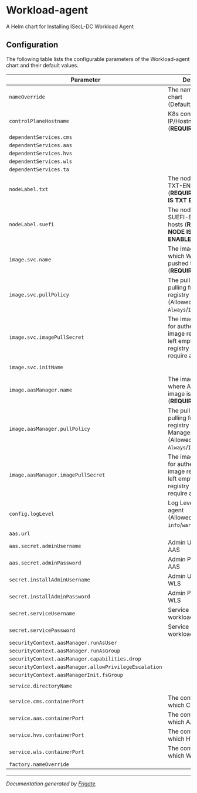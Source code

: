 
Workload-agent
===========

A Helm chart for Installing ISecL-DC Workload Agent


## Configuration

The following table lists the configurable parameters of the Workload-agent chart and their default values.

| Parameter                | Description             | Default        |
| ------------------------ | ----------------------- | -------------- |
| `nameOverride` | The name for WLA chart<br> (Default: `.Chart.Name`) | `""` |
| `controlPlaneHostname` | K8s control plane IP/Hostname<br> (**REQUIRED**) | `"<user input>"` |
| `dependentServices.cms` |  | `"cms"` |
| `dependentServices.aas` |  | `"aas"` |
| `dependentServices.hvs` |  | `"hvs"` |
| `dependentServices.wls` |  | `"wls"` |
| `dependentServices.ta` |  | `"ta"` |
| `nodeLabel.txt` | The node label for TXT-ENABLED hosts<br> (**REQUIRED IF NODE IS TXT ENABLED**) | `""` |
| `nodeLabel.suefi` | The node label for SUEFI-ENABLED hosts (**REQUIRED IF NODE IS SUEFI ENABLED**) | `""` |
| `image.svc.name` | The image name with which WLA image is pushed to registry<br> (**REQUIRED**) | `"<user input>"` |
| `image.svc.pullPolicy` | The pull policy for pulling from container registry for WLA <br> (Allowed values: `Always`/`IfNotPresent`) | `"Always"` |
| `image.svc.imagePullSecret` | The image pull secret for authenticating with image registry, can be left empty if image registry does not require authentication | `null` |
| `image.svc.initName` |  | `"<user input>"` |
| `image.aasManager.name` | The image registry where AAS Manager image is pushed<br> (**REQUIRED**) | `"<user input>"` |
| `image.aasManager.pullPolicy` | The pull policy for pulling from container registry for AAS Manager <br> (Allowed values: `Always`/`IfNotPresent`) | `"Always"` |
| `image.aasManager.imagePullSecret` | The image pull secret for authenticating with image registry, can be left empty if image registry does not require authentication | `null` |
| `config.logLevel` | Log Level for Trust agent<br> (Allowed values: `info`/`warn`/`debug`/`trace`) | `"info"` |
| `aas.url` |  | `null` |
| `aas.secret.adminUsername` | Admin Username for AAS | `null` |
| `aas.secret.adminPassword` | Admin Password for AAS | `null` |
| `secret.installAdminUsername` | Admin Username for WLS | `null` |
| `secret.installAdminPassword` | Admin Password for WLS | `null` |
| `secret.serviceUsername` | Service Username for workload-agent | `null` |
| `secret.servicePassword` | Service Password for workload-agent | `null` |
| `securityContext.aasManager.runAsUser` |  | `1001` |
| `securityContext.aasManager.runAsGroup` |  | `1001` |
| `securityContext.aasManager.capabilities.drop` |  | `["all"]` |
| `securityContext.aasManager.allowPrivilegeEscalation` |  | `false` |
| `securityContext.aasManagerInit.fsGroup` |  | `1001` |
| `service.directoryName` |  | `"workload-agent"` |
| `service.cms.containerPort` | The containerPort on which CMS can listen | `8445` |
| `service.aas.containerPort` | The containerPort on which AAS can listen | `8444` |
| `service.hvs.containerPort` | The containerPort on which HVS can listen | `8443` |
| `service.wls.containerPort` | The containerPort on which WLS can listen | `5000` |
| `factory.nameOverride` |  | `""` |



---
_Documentation generated by [Frigate](https://frigate.readthedocs.io)._

